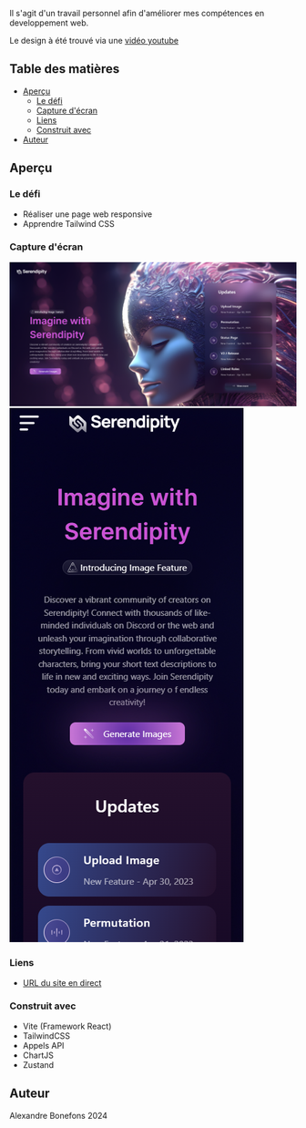 Il s'agit d'un travail personnel afin d'améliorer mes compétences en developpement web.

Le design à été trouvé via une [vidéo youtube](https://www.youtube.com/watch?v=N-rxpuE8lto&t=1166s)

## Table des matières

- [Aperçu](#aperçu)
  - [Le défi](#le-défi)
  - [Capture d'écran](#capture-décran)
  - [Liens](#liens)
  - [Construit avec](#construit-avec)
- [Auteur](#auteur)

## Aperçu

### Le défi

- Réaliser une page web responsive
- Apprendre Tailwind CSS

### Capture d'écran

![Desktop](/public/desktop.png)
![Mobile](/public/mobile.png)

### Liens

- [URL du site en direct](https://datavisualisation-cinema.netlify.app)


### Construit avec

- Vite (Framework React)
- TailwindCSS
- Appels API
- ChartJS
- Zustand

## Auteur

Alexandre Bonefons 2024
